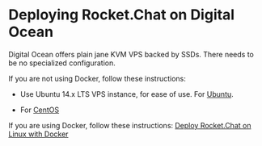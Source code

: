 # Deploying Rocket.Chat on Digital Ocean

Digital Ocean offers plain jane KVM VPS backed by SSDs.  There needs to be no specialized configuration.

If you are not using Docker, follow these instructions:

- Use Ubuntu 14.x LTS VPS instance, for ease of use. For [Ubuntu](../../../installation/manual-installation/ubuntu/).

- For [CentOS](../../../installation/manual-installation/centos/)

If you are using Docker, follow these instructions: [Deploy Rocket.Chat on Linux with Docker](../../../installation/docker-containers/)
